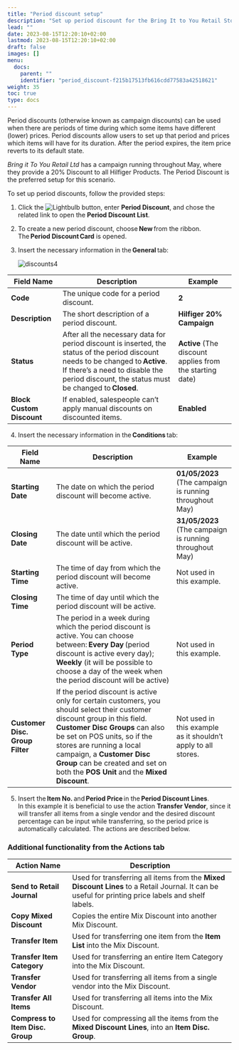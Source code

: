 ```yaml
---
title: "Period discount setup"
description: "Set up period discount for the Bring It to You Retail Store Ltd fictional example company."
lead: ""
date: 2023-08-15T12:20:10+02:00
lastmod: 2023-08-15T12:20:10+02:00
draft: false
images: []
menu:
  docs:
    parent: ""
    identifier: "period_discount-f215b17513fb616cdd77583a42518621"
weight: 35
toc: true
type: docs
---
```


Period discounts (otherwise known as campaign discounts) can be used when there are periods of time during which some items have different (lower) prices. Period discounts allow users to set up that period and prices which items will have for its duration. After the period expires, the item price reverts to its default state. 

*Bring it To You Retail Ltd* has a campaign running throughout May, where they provide a 20% Discount to all Hilfiger Products. The Period Discount is the preferred setup for this scenario. 

To set up period discounts, follow the provided steps: 

1. Click the ![Lightbulb](Lightbulb_icon.PNG) button, enter **Period Discount**, and chose the related link to open the **Period Discount List**.
2. To create a new period discount, choose **New** from the ribbon.    
   The **Period Discount Card** is opened. 
3. Insert the necessary information in the **General** tab: 

   ![discounts4](discounts4.PNG)

|  Field Name  |   Description  |  Example    |
| ----------- | ----------- | ----------- |
| **Code** | The unique code for a period discount. | **2** |
| **Description** | The short description of a period discount. | **Hilfiger 20% Campaign** |
| **Status** | After all the necessary data for period discount is inserted, the status of the period discount needs to be changed to **Active**. If there’s a need to disable the period discount, the status must be changed to **Closed**.  | **Active** (The discount applies from the starting date)  |
| **Block Custom Discount** | If enabled, salespeople can’t apply manual discounts on discounted items. | **Enabled** | 

4. Insert the necessary information in the **Conditions** tab: 

|  Field Name  |   Description  |  Example    |
| ----------- | ----------- | ----------- |
| **Starting Date** | The date on which the period discount will become active.  | **01/05/2023** (The campaign is running throughout May) |
| **Closing Date** | The date until which the period discount will be active. | **31/05/2023** (The campaign is running throughout May) |
| **Starting Time** | The time of day from which the period discount will become active.  | Not used in this example. |
| **Closing Time** | The time of day until which the period discount will be active. |  |
| **Period Type** | The period in a week during which the period discount is active. You can choose between: **Every Day** (period discount is active every day);  **Weekly** (it will be possible to choose a day of the week when the period discount will be active)  | Not used in this example. |
| **Customer Disc. Group Filter** | If the period discount is active only for certain customers, you should select their customer discount group in this field. **Customer Disc Groups** can also be set on POS units, so if the stores are running a local campaign, a **Customer Disc Group** can be created and set on both the **POS Unit** and the **Mixed Discount**.  | Not used in this example as it shouldn’t apply to all stores. |

5. Insert the **Item No.** and **Period Price** in the **Period Discount Lines**.       
   In this example it is beneficial to use the action **Transfer Vendor**, since it will transfer all items from a single vendor and the desired discount percentage can be input while transferring, so the period price is automatically calculated. The actions are described below.  

### Additional functionality from the Actions tab

|  Action Name  |   Description  |  
| ----------- | ----------- | 
| **Send to Retail Journal** | Used for transferring all items from the **Mixed Discount Lines** to a Retail Journal. It can be useful for printing price labels and shelf labels. |
| **Copy Mixed Discount** | Copies the entire Mix Discount into another Mix Discount.  |
| **Transfer Item** | Used for transferring one item from the **Item List** into the Mix Discount. | 
| **Transfer Item Category** | Used for transferring an entire Item Category into the Mix Discount. |
| **Transfer Vendor** | Used for transferring all items from a single vendor into the Mix Discount.  |
| **Transfer All Items** | Used for transferring all items into the Mix Discount. | 
| **Compress to Item Disc. Group** | Used for compressing all the items from the **Mixed Discount Lines**, into an **Item Disc. Group**. |

